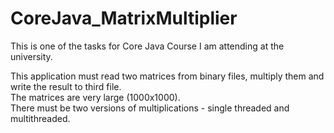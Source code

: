 CoreJava_MatrixMultiplier
=========================

This is one of the tasks for Core Java Course I am attending at the university.

This application must read two matrices from binary files, multiply them and write the result to third file.<br/>
The matrices are very large (1000x1000).<br/>
There must be two versions of multiplications - single threaded and multithreaded.
